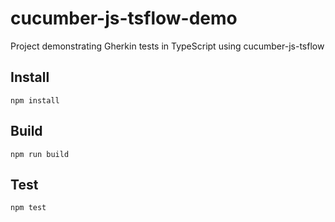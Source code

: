 # cucumber-js-tsflow-demo
Project demonstrating Gherkin tests in TypeScript using cucumber-js-tsflow

## Install
```
npm install
```

## Build
```
npm run build
```

## Test
```
npm test
```
